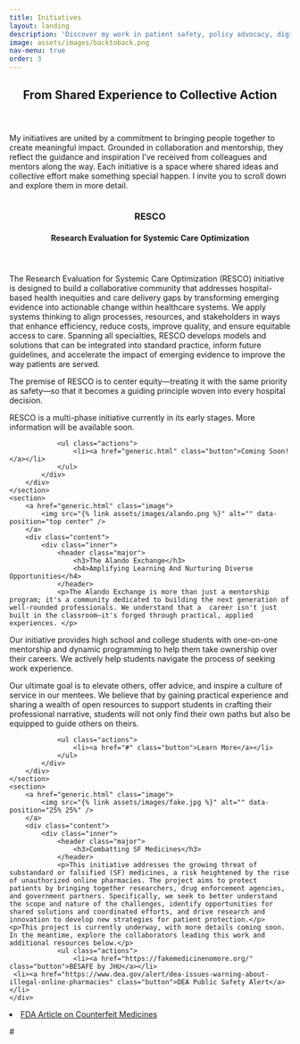 ```yaml
---
title: Initiatives
layout: landing
description: 'Discover my work in patient safety, policy advocacy, digital innovation, and mentoring future health professionals.'
image: assets/images/backtoback.png
nav-menu: true
order: 3
---
```


<!-- Main -->
<div id="main">

<!-- One -->
<section id="one">
	<div class="inner">
		<header class="major">
			<h2>From Shared Experience to Collective Action</h2>
		</header>
		<p>My initiatives are united by a commitment to bringing people together to create meaningful impact. Grounded in collaboration and mentorship, they reflect the guidance and inspiration I’ve received from colleagues and mentors along the way. Each initiative is a space where shared ideas and collective effort make something special happen. I invite you to scroll down and explore them in more detail.</p>
	</div>
</section>

<!-- Two -->
<section id="two" class="spotlights">
	<section>
		<a href="generic.html" class="image">
			<img src="{% link assets/images/RESCO-1.png %}" alt="" data-position="center center" />
		</a>
		<div class="content">
			<div class="inner">
				<header class="major">
					<h3>RESCO</h3>
					<h4>Research Evaluation for Systemic Care Optimization</h4>
				</header>
				<p>The Research Evaluation for Systemic Care Optimization (RESCO) initiative is designed to build a collaborative community that addresses hospital-based health inequities and care delivery gaps by transforming emerging evidence into actionable change within healthcare systems. We apply systems thinking to align processes, resources, and stakeholders in ways that enhance efficiency, reduce costs, improve quality, and ensure equitable access to care. Spanning all specialties, RESCO develops models and solutions that can be integrated into standard practice, inform future guidelines, and accelerate the impact of emerging evidence to improve the way patients are served. </p>
	<p>The premise of RESCO is to center equity—treating it with the same priority as safety—so that it becomes a guiding principle woven into every hospital decision.</p>
   <p> RESCO is a multi-phase initiative currently in its early stages. More information will be available soon.</p>

				<ul class="actions">
					<li><a href="generic.html" class="button">Coming Soon!</a></li>
				</ul>
			</div>
		</div>
	</section>
	<section>
		<a href="generic.html" class="image">
			<img src="{% link assets/images/alando.png %}" alt="" data-position="top center" />
		</a>
		<div class="content">
			<div class="inner">
				<header class="major">
					<h3>The Alando Exchange</h3>
					<h4>Amplifying Learning And Nurturing Diverse Opportunities</h4>
				</header>
				<p>The Alando Exchange is more than just a mentorship program; it's a community dedicated to building the next generation of well-rounded professionals. We understand that a  career isn't just built in the classroom—it's forged through practical, applied experiences. </p>

<p>Our initiative provides high school and college students with one-on-one mentorship and dynamic programming to help them take ownership over their careers. We actively help students navigate the process of seeking work experience. </p>

<p>Our ultimate goal is to elevate others, offer advice, and inspire a culture of service in our mentees. We believe that by gaining practical experience and sharing a wealth of open resources to support students in crafting their professional narrative, students will not only find their own paths but also be equipped to guide others on theirs.</p>

				<ul class="actions">
					<li><a href="#" class="button">Learn More</a></li>
				</ul>
			</div>
		</div>
	</section>
	<section>
		<a href="generic.html" class="image">
			<img src="{% link assets/images/fake.jpg %}" alt="" data-position="25% 25%" />
		</a>
		<div class="content">
			<div class="inner">
				<header class="major">
					<h3>Combatting SF Medicines</h3>
				</header>
				<p>This initiative addresses the growing threat of substandard or falsified (SF) medicines, a risk heightened by the rise of unauthorized online pharmacies. The project aims to protect patients by bringing together researchers, drug enforcement agencies, and government partners. Specifically, we seek to better understand the scope and nature of the challenges, identify opportunities for shared solutions and coordinated efforts, and drive research and innovation to develop new strategies for patient protection.</p>
	<p>This project is currently underway, with more details coming soon. In the meantime, explore the collaborators leading this work and additional resources below.</p>
				<ul class="actions">
					<li><a href="https://fakemedicinenomore.org/" class="button">BESAFE by JHU</a></li>
	 <li><a href="https://www.dea.gov/alert/dea-issues-warning-about-illegal-online-pharmacies" class="button">DEA Public Safety Alert</a></li>
  	</div>
  <li><a href="https://www.fda.gov/drugs/buying-using-medicine-safely/counterfeit-medicine#:~:text=Counterfeit%20(fake%20or%20falsified)%20medicines,the%20safest%20in%20the%20world." class="button">FDA Article on Counterfeit Medicines</a></li>
				</ul>
			</div>
		</div>
	</section>
</section>

#</div>

